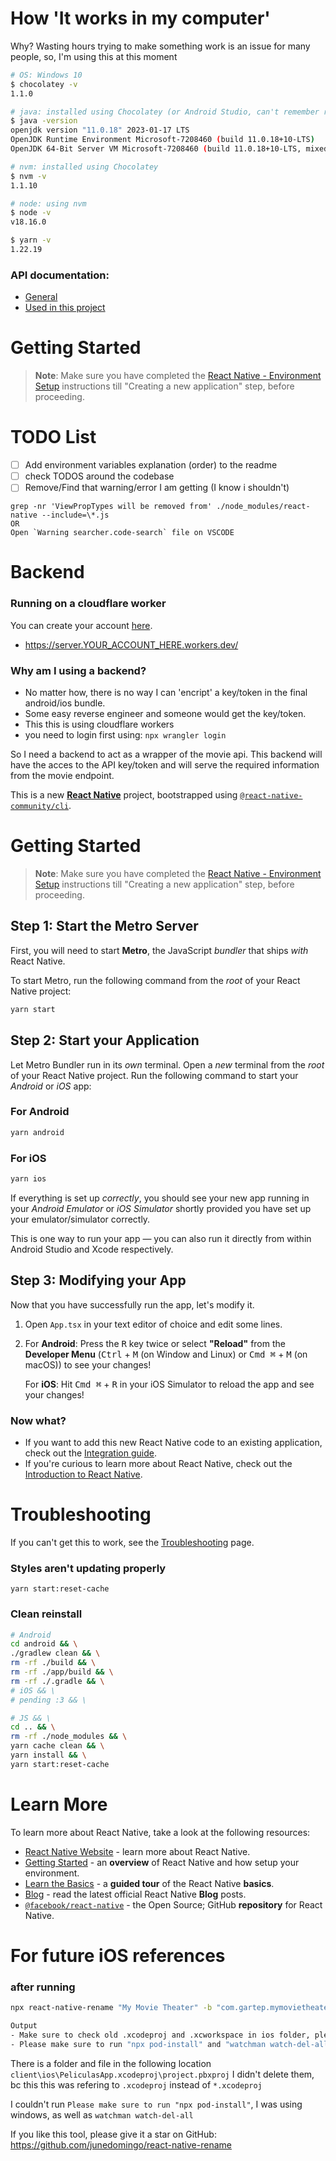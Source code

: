 # How 'It works in my computer'
Why? Wasting hours trying to make something work is an issue for many people, so, I'm using this at this moment
```bash
# OS: Windows 10
$ chocolatey -v
1.1.0

# java: installed using Chocolatey (or Android Studio, can't remember rn)
$ java -version
openjdk version "11.0.18" 2023-01-17 LTS
OpenJDK Runtime Environment Microsoft-7208460 (build 11.0.18+10-LTS)
OpenJDK 64-Bit Server VM Microsoft-7208460 (build 11.0.18+10-LTS, mixed mode)

# nvm: installed using Chocolatey
$ nvm -v
1.1.10

# node: using nvm
$ node -v
v18.16.0

$ yarn -v
1.22.19
```

### **API** documentation: 
* [General](https://developer.themoviedb.org/)
* [Used in this project](https://developer.themoviedb.org/reference/movie-now-playing-list)

# Getting Started

>**Note**: Make sure you have completed the [React Native - Environment Setup](https://reactnative.dev/docs/environment-setup) instructions till "Creating a new application" step, before proceeding.


# TODO List
- [ ] Add environment variables explanation (order) to the readme
- [ ] check TODOS around the codebase
- [ ] Remove/Find that warning/error I am getting (I know i shouldn't)
```
grep -nr 'ViewPropTypes will be removed from' ./node_modules/react-native --include=\*.js 
OR
Open `Warning searcher.code-search` file on VSCODE
```

# Backend
### Running on a cloudflare worker
You can create your account [here](https://dash.cloudflare.com/sign-up).
* https://server.YOUR_ACCOUNT_HERE.workers.dev/

### Why am I using a backend?
* No matter how, there is no way I can 'encript' a key/token in the final android/ios bundle.
* Some easy reverse engineer and someone would get the key/token.
* This this is using cloudflare workers
* you need to login first using: `npx wrangler login`

So I need a backend to act as a wrapper of the movie api.
This backend will have the acces to the API key/token and will serve the required information from the movie endpoint.



This is a new [**React Native**](https://reactnative.dev) project, bootstrapped using [`@react-native-community/cli`](https://github.com/react-native-community/cli).

# Getting Started

>**Note**: Make sure you have completed the [React Native - Environment Setup](https://reactnative.dev/docs/environment-setup) instructions till "Creating a new application" step, before proceeding.

## Step 1: Start the Metro Server

First, you will need to start **Metro**, the JavaScript _bundler_ that ships _with_ React Native.

To start Metro, run the following command from the _root_ of your React Native project:

```bash
yarn start
```

## Step 2: Start your Application

Let Metro Bundler run in its _own_ terminal. Open a _new_ terminal from the _root_ of your React Native project. Run the following command to start your _Android_ or _iOS_ app:

### For Android

```bash
yarn android
```

### For iOS

```bash
yarn ios
```

If everything is set up _correctly_, you should see your new app running in your _Android Emulator_ or _iOS Simulator_ shortly provided you have set up your emulator/simulator correctly.

This is one way to run your app — you can also run it directly from within Android Studio and Xcode respectively.

## Step 3: Modifying your App

Now that you have successfully run the app, let's modify it.

1. Open `App.tsx` in your text editor of choice and edit some lines.
2. For **Android**: Press the <kbd>R</kbd> key twice or select **"Reload"** from the **Developer Menu** (<kbd>Ctrl</kbd> + <kbd>M</kbd> (on Window and Linux) or <kbd>Cmd ⌘</kbd> + <kbd>M</kbd> (on macOS)) to see your changes!

   For **iOS**: Hit <kbd>Cmd ⌘</kbd> + <kbd>R</kbd> in your iOS Simulator to reload the app and see your changes!

### Now what?

- If you want to add this new React Native code to an existing application, check out the [Integration guide](https://reactnative.dev/docs/integration-with-existing-apps).
- If you're curious to learn more about React Native, check out the [Introduction to React Native](https://reactnative.dev/docs/getting-started).

# Troubleshooting
If you can't get this to work, see the [Troubleshooting](https://reactnative.dev/docs/troubleshooting) page.

### Styles aren't updating properly
```
yarn start:reset-cache
```

### Clean reinstall
```bash
# Android
cd android && \
./gradlew clean && \
rm -rf ./build && \
rm -rf ./app/build && \
rm -rf ./.gradle && \
# iOS && \
# pending :3 && \

# JS && \
cd .. && \
rm -rf ./node_modules && \
yarn cache clean && \
yarn install && \
yarn start:reset-cache
```




# Learn More

To learn more about React Native, take a look at the following resources:

- [React Native Website](https://reactnative.dev) - learn more about React Native.
- [Getting Started](https://reactnative.dev/docs/environment-setup) - an **overview** of React Native and how setup your environment.
- [Learn the Basics](https://reactnative.dev/docs/getting-started) - a **guided tour** of the React Native **basics**.
- [Blog](https://reactnative.dev/blog) - read the latest official React Native **Blog** posts.
- [`@facebook/react-native`](https://github.com/facebook/react-native) - the Open Source; GitHub **repository** for React Native.


# For future iOS references
### after running 
```bash
npx react-native-rename "My Movie Theater" -b "com.gartep.mymovietheater"

Output
- Make sure to check old .xcodeproj and .xcworkspace in ios folder, please delete them manually.
- Please make sure to run "npx pod-install" and "watchman watch-del-all" before running the app.
```
There is a folder and file in the following location
`client\ios\PeliculasApp.xcodeproj\project.pbxproj`
I didn't delete them, bc this this was refering to `.xcodeproj` instead of `*.xcodeproj`

I couldn't run `Please make sure to run "npx pod-install"`, I was using windows, as well as `watchman watch-del-all`

If you like this tool, please give it a star on GitHub: https://github.com/junedomingo/react-native-rename